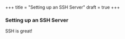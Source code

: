 +++
title = "Setting up an SSH Server"
draft = true
+++

### Setting up an SSH Server

SSH is great!